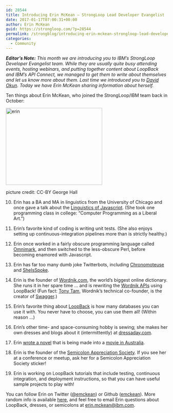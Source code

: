 ```yaml
---
id: 28544
title: Introducing Erin McKean – StrongLoop Lead Developer Evangelist
date: 2017-01-17T07:00:31+00:00
author: Erin McKean
guid: https://strongloop.com/?p=28544
permalink: /strongblog/introducing-erin-mckean-strongloop-lead-developer-evangelist/
categories:
  - Community
---
```

_**Editor&#8217;s Note:** This month we are introducing you to IBM’s StrongLoop Developer Evangelist team. While they are usually quite busy attending events, hosting webinars, and putting together content about LoopBack and IBM&#8217;s API Connect, we managed to get them to write about themselves and let us know more about them. Last time we introduced you to [David Okun](https://strongloop.com/strongblog/introducing-david-okun-strongloop-developer-evangelist/). Today we have Erin McKean sharing information about herself._

Ten things about Erin McKean, who joined the StrongLoop/IBM team back in October:

<div id="attachment_28609" style="width: 310px" class="wp-caption aligncenter">
  <a href="https://strongloop.com/wp-content/uploads/2017/01/erin.jpeg"><img class="wp-image-28609 size-medium" title="picture credit: CC-BY George Hall" src="https://strongloop.com/wp-content/uploads/2017/01/erin-300x240.jpeg" alt="erin" width="300" height="240" srcset="https://strongloop.com/wp-content/uploads/2017/01/erin-300x240.jpeg 300w, https://strongloop.com/wp-content/uploads/2017/01/erin-768x614.jpeg 768w, https://strongloop.com/wp-content/uploads/2017/01/erin-705x564.jpeg 705w, https://strongloop.com/wp-content/uploads/2017/01/erin-450x360.jpeg 450w, https://strongloop.com/wp-content/uploads/2017/01/erin.jpeg 800w" sizes="(max-width: 300px) 100vw, 300px" /></a>
  
  <p class="wp-caption-text">
    picture credit: CC-BY George Hall
  </p>
</div>

<!--more-->

10. Erin has a BA and MA in linguistics from the University of Chicago and once gave a talk about the [Linguistics of Javascript](https://www.youtube.com/watch?v=4sNUzqrhQqY). (She took one programming class in college: &#8220;Computer Programming as a Liberal Art.&#8221;)

9. Erin&#8217;s favorite kind of coding is writing unit tests. (She also enjoys setting up continuous-integration pipelines more than is strictly healthy.)

8. Erin once worked in a fairly obscure programming language called [Omnimark](https://en.wikipedia.org/wiki/OmniMark), and then switched to the less-obscure Perl, before becoming enamored with Javascript.

7. Erin has far too many dumb joke Twitterbots, including [Chronomoteuse](https://twitter.com/chronomoteuse) and [SheIsSpoke](https://twitter.com/sheisspoke).

6. Erin is the founder of [Wordnik.com](https://www.wordnik.com), the world&#8217;s biggest online dictionary. She runs it in her spare time &#8230; and is rewriting the [Wordnik APIs](http://developer.wordnik.com) using LoopBack! (Fun fact: [Tony Tam](https://twitter.com/fehguy), Wordnik&#8217;s technical co-founder, is the creator of [Swagger](http://swagger.io/).)

5. Erin&#8217;s favorite thing about [LoopBack](http://loopback.io) is how many databases you can use it with. You never have to choose, you can use them all! (Within reason &#8230;)

4. Erin&#8217;s other time- and space-consuming hobby is sewing; she makes her own dresses and blogs about it (intermittently) at [dressaday.com](http://dressaday.com).

3. Erin [wrote a novel](https://www.amazon.com/Secret-Lives-Dresses-Erin-McKean/dp/044655572X) that is being made into a [movie in Australia](http://www.senseandcentsability.com/the-secret-lives-of-dresses).

2. Erin is the founder of the [Semicolon Appreciation Society](http://semicolonappreciationsociety.com/). If you see her at a conference or meetup, ask her for a Semicolon Appreciation Society sticker!

1. Erin is working on LoopBack tutorials that include testing, continuous integration, and deployment instructions, so that you can have useful sample projects to play with!

You can follow Erin on Twitter ([@emckean](https://twitter.com/emckean)) or Github ([emckean](https://github.com/emckean)). More random info is available [here](http://erinmckean.com), and feel free to email Erin questions about LoopBack, dresses, or semicolons at <erin.mckean@ibm.com>.
